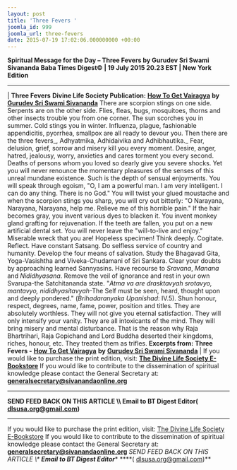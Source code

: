 ```yaml
---
layout: post
title: 'Three Fevers '
joomla_id: 999
joomla_url: three-fevers
date: 2015-07-19 17:02:06.000000000 +00:00
---
```

**Spiritual Message for the Day – Three Fevers by Gurudev Sri Swami Sivananda**
 **Baba Times Digest© | 19 July 2015 20.23 EST | New York Edition**
* * *
| 
**Three Fevers**
**Divine Life Society Publication:** [**How To Get Vairagya**](http://www.dlshq.org/download/vairagya.htm#_VPID_30) **by** [**Gurudev Sri Swami Sivananda**](http://www.dlshq.org/saints/siva.htm)
There are scorpion stings on one side. Serpents are on the other side. Flies, fleas, bugs, mosquitoes, thorns and other insects trouble you from one corner. The sun scorches you in summer. Cold stings you in winter. Influenza, plague, fashionable appendicitis, pyorrhea, smallpox are all ready to devour you. Then there are the three fevers_, Adhyatmika, Adhidaivika and Adhibhautika._ Fear, delusion, grief, sorrow and misery kill you every moment.
Desire, anger, hatred, jealousy, worry, anxieties and cares torment you every second. Deaths of persons whom you loved so dearly give you severe shocks. Yet you will never renounce the momentary pleasures of the senses of this unreal mundane existence. Such is the depth of sensual enjoyments. You will speak through egoism, "O, I am a powerful man. I am very intelligent. I can do any thing. There is no God." You will twist your glued moustache and when the scorpion stings you sharp, you will cry out bitterly: "O Narayana, Narayana, Narayana, help me. Relieve me of this horrible pain."
If the hair becomes gray, you invent various dyes to blacken it. You invent monkey gland grafting for rejuvenation. If the teeth are fallen, you put on a new artificial dental set. You will never leave the "will-to-live and enjoy." Miserable wreck that you are! Hopeless specimen!
Think deeply. Cogitate. Reflect. Have constant Satsang. Do selfless service of country and humanity. Develop the four means of salvation. Study the Bhagavad Gita, Yoga-Vasishtha and Viveka-Chudamani of Sri Sankara. Clear your doubts by approaching learned Sannyasins. Have recourse to _Sravana_, _Manana_ and _Nididhyasana_. Remove the veil of ignorance and rest in your own Svarupa-the Satchitananda state. "_Atma va_ _are drasktavyah srotavyo, mantavyo, nididhyasitavyah_-The Self must be seen, heard, thought upon and deeply pondered." (_Brihadaranyaka Upanishad_: IV.5).
Shun honour, respect, degrees, name, fame, power, position and titles. They are absolutely worthless. They will not give you eternal satisfaction. They will only intensify your vanity. They are all intoxicants of the mind. They will bring misery and mental disturbance. That is the reason why Raja Bhartrihari, Raja Gopichand and Lord Buddha deserted their kingdoms, riches, honour, etc. They treated them as trifles.
**Excerpts from:**  **Three Fevers -** [**How To Get Vairagya**](http://www.dlshq.org/download/vairagya.htm#_VPID_30) **by** [**Gurudev Sri Swami Sivananda**](http://www.dlshq.org/saints/siva.htm)
 |
If you would like to purchase the print edition, visit: **[The Divine Life Society E-Bookstore](http://www.dlshq.org/download/download.htm)**
If you would like to contribute to the dissemination of spiritual knowledge please contact the General Secretary at: [](mailto:%20%3Cscript%20type=%27text/javascript%27%3E%20%3C%21--%20var%20prefix%20=%20%27ma%27%20+%20%27il%27%20+%20%27to%27;%20var%20path%20=%20%27hr%27%20+%20%27ef%27%20+%20%27=%27;%20var%20addy57016%20=%20%27generalsecretary%27%20+%20%27@%27;%20addy57016%20=%20addy57016%20+%20%27sivanandaonline%27%20+%20%27.%27%20+%20%27org%27;%20document.write%28%27%3Ca%20%27%20+%20path%20+%20%27%5C%27%27%20+%20prefix%20+%20%27:%27%20+%20addy57016%20+%20%27%5C%27%3E%27%29;%20document.write%28addy57016%29;%20document.write%28%27%3C%5C/a%3E%27%29;%20//--%3E%5Cn%20%3C/script%3E%3Cscript%20type=%27text/javascript%27%3E%20%3C%21--%20document.write%28%27%3Cspan%20style=%5C%27display:%20none;%5C%27%3E%27%29;%20//--%3E%20%3C/script%3EThis%20email%20address%20is%20being%20protected%20from%20spambots.%20You%20need%20JavaScript%20enabled%20to%20view%20it.%20%3Cscript%20type=%27text/javascript%27%3E%20%3C%21--%20document.write%28%27%3C/%27%29;%20document.write%28%27span%3E%27%29;%20//--%3E%20%3C/script%3E?subject=Contribution%20to%20Dissemination%20of%20Spiritual%20Knowledge) **generalsecretary@sivanandaonline.org**
****
**SEND FEED BACK ON THIS ARTICLE \\\ Email to BT Digest Editor[](mailto:%20%3Cscript%20type=%27text/javascript%27%3E%20%3C%21--%20var%20prefix%20=%20%27ma%27%20+%20%27il%27%20+%20%27to%27;%20var%20path%20=%20%27hr%27%20+%20%27ef%27%20+%20%27=%27;%20var%20addy72654%20=%20%27dlsusa.org%27%20+%20%27@%27;%20addy72654%20=%20addy72654%20+%20%27gmail%27%20+%20%27.%27%20+%20%27com%27;%20document.write%28%27%3Ca%20%27%20+%20path%20+%20%27%5C%27%27%20+%20prefix%20+%20%27:%27%20+%20addy72654%20+%20%27%5C%27%3E%27%29;%20document.write%28addy72654%29;%20document.write%28%27%3C%5C/a%3E%27%29;%20//--%3E%5Cn%20%3C/script%3E%3Cscript%20type=%27text/javascript%27%3E%20%3C%21--%20document.write%28%27%3Cspan%20style=%5C%27display:%20none;%5C%27%3E%27%29;%20//--%3E%20%3C/script%3EThis%20email%20address%20is%20being%20protected%20from%20spambots.%20You%20need%20JavaScript%20enabled%20to%20view%20it.%20%3Cscript%20type=%27text/javascript%27%3E%20%3C%21--%20document.write%28%27%3C/%27%29;%20document.write%28%27span%3E%27%29;%20//--%3E%20%3C/script%3E?subject=DLS%20Posts)( [dlsusa.org@gmail.com](mailto:dlsusa.org@gmail.com))**
* * *
  
If you would like to purchase the print edition, visit: [The Divine Life Society E-Bookstore](http://www.dlshq.org/download/download.htm)
If you would like to contribute to the dissemination of spiritual knowledge please contact the General Secretary at: **[generalsecretary@sivanandaonline.org](mailto:generalsecretary@sivanandaonline.org)**
**SEND FEED BACK ON THIS ARTICLE \\\**  **Email to BT Digest Editor**** [](mailto:%20%3Cscript%20type=%27text/javascript%27%3E%20%3C%21--%20var%20prefix%20=%20%27ma%27%20+%20%27il%27%20+%20%27to%27;%20var%20path%20=%20%27hr%27%20+%20%27ef%27%20+%20%27=%27;%20var%20addy72654%20=%20%27dlsusa.org%27%20+%20%27@%27;%20addy72654%20=%20addy72654%20+%20%27gmail%27%20+%20%27.%27%20+%20%27com%27;%20document.write%28%27%3Ca%20%27%20+%20path%20+%20%27%5C%27%27%20+%20prefix%20+%20%27:%27%20+%20addy72654%20+%20%27%5C%27%3E%27%29;%20document.write%28addy72654%29;%20document.write%28%27%3C%5C/a%3E%27%29;%20//--%3E%5Cn%20%3C/script%3E%3Cscript%20type=%27text/javascript%27%3E%20%3C%21--%20document.write%28%27%3Cspan%20style=%5C%27display:%20none;%5C%27%3E%27%29;%20//--%3E%20%3C/script%3EThis%20email%20address%20is%20being%20protected%20from%20spambots.%20You%20need%20JavaScript%20enabled%20to%20view%20it.%20%3Cscript%20type=%27text/javascript%27%3E%20%3C%21--%20document.write%28%27%3C/%27%29;%20document.write%28%27span%3E%27%29;%20//--%3E%20%3C/script%3E?subject=DLS%20Posts)****( [dlsusa.org@gmail.com](mailto:dlsusa.org@gmail.com))**  
